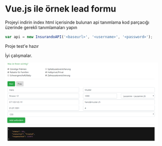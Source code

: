 ﻿# Vue.js ile örnek lead formu

Projeyi indirin
index html içerisinde bulunan api tanımlama kod parçacığı üzerinde gerekli tanımlamaları yapın
``` js 
var api = new InsurandoAPI('<baseurl>', '<username>', '<password>');
```

Proje test'e hazır

İyi çalışmalar.

<img src="assets/images/Capture.PNG">